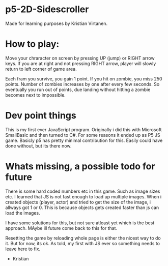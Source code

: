 # p5-2D-Sidescroller
Made for learning purposes by Kristian Virtanen.

# How to play:
Move your chraracter on screen by pressing UP (jump) or RIGHT arrow keys.
If you are at right and not pressing RIGHT arrow, player will slowly return to left corner of game area.

Each fram you survive, you gain 1 point. If you hit on zombie, you miss 250 points.
Number of zombies increases by one after every few seconds. So eventually you run out of points, due landing without hitting a zombie
becomes next to impossible.

# Dev point things
This is my first ever JavaScript program. Originally i did this with Microsoft SmallBasic and then turned to C#. For some reasons
it ended up as P5 JS game. Basicly p5 has pretty minimal contribution for this. Easily could have done without, but its there now.

# Whats missing, a possible todo for future
There is some hard coded numbers etc in this game. Such as image sizes etc. I learned that JS is not fast enough to load up
multiple images. When i created objects (player, actor) and tried to get the size of the image, i allways got 1 or 0.
This is because objects gets created faster than js can load the images.

I have some solutions for this, but not sure atleast yet which is the best approach. MAybe ill future come back to this for that.

Resetting the game by reloading whole page is either the nicest way to do it. But for now, its ok. As told, my first with JS ever so
something needs to leave here to fix.

- Kristian
